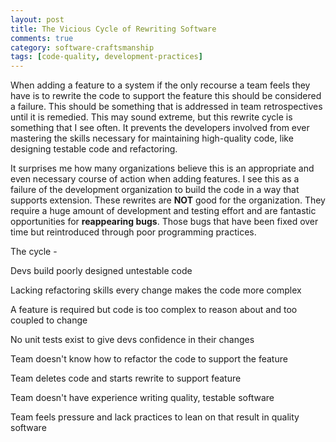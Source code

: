 ```yaml
---
layout: post
title: The Vicious Cycle of Rewriting Software
comments: true
category: software-craftsmanship
tags: [code-quality, development-practices]
---
```


When adding a feature to a system if the only recourse a team feels they have is to rewrite the code to support the feature this should be considered a failure. This should be something that is addressed in team retrospectives until it is remedied. This may sound extreme, but this rewrite cycle is something that I see often. It prevents the developers involved from ever mastering the skills necessary for maintaining high-quality code, like designing testable code and refactoring.

<!--more-->
It surprises me how many organizations believe this is an appropriate and even necessary course of action when adding features. I see this as a failure of the development organization to build the code in a way that supports extension. These rewrites are **NOT** good for the organization. They require a huge amount of development and testing effort and are fantastic opportunities for **reappearing bugs**. Those bugs that have been fixed over time but reintroduced through poor programming practices.



The cycle -

Devs build poorly designed untestable code


Lacking refactoring skills every change makes the code more complex

A feature is required but code is too complex to reason about and too coupled to change

No unit tests exist to give devs confidence in their changes

Team doesn't know how to refactor the code to support the feature

Team deletes code and starts rewrite to support feature

Team doesn't have experience writing quality, testable software

Team feels pressure and lack practices to lean on that result in quality software


